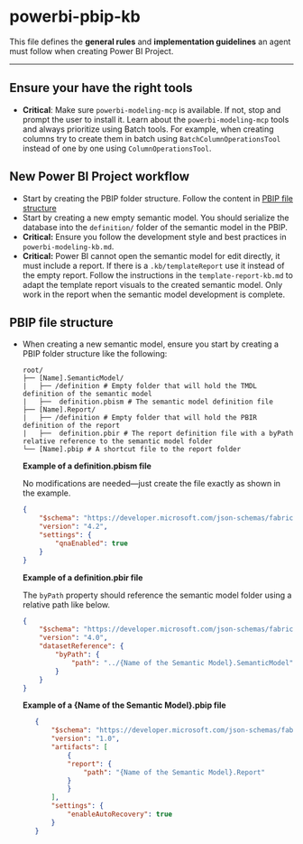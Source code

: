 # powerbi-pbip-kb

This file defines the **general rules** and **implementation guidelines** an agent must follow when creating Power BI Project.

---

## Ensure your have the right tools

- **Critical**: Make sure `powerbi-modeling-mcp` is available. If not, stop and prompt the user to install it. Learn about the `powerbi-modeling-mcp` tools and always prioritize using Batch tools. For example, when creating columns try to create them in batch using `BatchColumnOperationsTool` instead of one by one using `ColumnOperationsTool`.

## New Power BI Project workflow

- Start by creating the PBIP folder structure. Follow the content in [PBIP file structure](#pbip-file-structure)
- Start by creating a new empty semantic model. You should serialize the database into the `definition/` folder of the semantic model in the PBIP.
- **Critical:** Ensure you follow the development style and best practices in `powerbi-modeling-kb.md`.
- **Critical:** Power BI cannot open the semantic model for edit directly, it must include a report. If there is a `.kb/templateReport` use it instead of the empty report. Follow the instructions in the `template-report-kb.md` to adapt the template report visuals to the created semantic model. Only work in the report when the semantic model development is complete.

## PBIP file structure

- When creating a new semantic model, ensure you start by creating a PBIP folder structure like the following:

    ```text
    root/
    ├── [Name].SemanticModel/
    |   ├── /definition # Empty folder that will hold the TMDL definition of the semantic model
    |   ├──  definition.pbism # The semantic model definition file
    ├── [Name].Report/        
    |   ├── /definition # Empty folder that will hold the PBIR definition of the report
    |   ├──  definition.pbir # The report definition file with a byPath relative reference to the semantic model folder
    └── [Name].pbip # A shortcut file to the report folder
    ```    

    **Example of a definition.pbism file**

    No modifications are needed—just create the file exactly as shown in the example.

    ```json
    {
        "$schema": "https://developer.microsoft.com/json-schemas/fabric/item/semanticModel/definitionProperties/1.0.0/schema.json",
        "version": "4.2",
        "settings": {
            "qnaEnabled": true
        }
    }
    ```

    **Example of a definition.pbir file**

    The `byPath` property should reference the semantic model folder using a relative path like below.

    ```json
    {
        "$schema": "https://developer.microsoft.com/json-schemas/fabric/item/report/definitionProperties/2.0.0/schema.json",
        "version": "4.0",
        "datasetReference": {
            "byPath": {
                "path": "../{Name of the Semantic Model}.SemanticModel"
            }
        }
    }
    ```

     **Example of a {Name of the Semantic Model}.pbip file**

     ```json
        {
            "$schema": "https://developer.microsoft.com/json-schemas/fabric/pbip/pbipProperties/1.0.0/schema.json",
            "version": "1.0",
            "artifacts": [
                {
                "report": {
                    "path": "{Name of the Semantic Model}.Report"
                }
                }
            ],
            "settings": {
                "enableAutoRecovery": true
            }
        }
     ```


